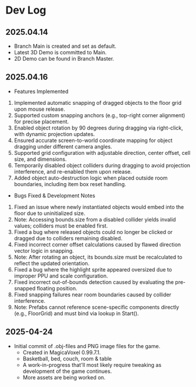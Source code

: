 # Dev Log

## 2025.04.14
- Branch Main is created and set as default.
- Latest 3D Demo is committed to Main.
- 2D Demo can be found in Branch Master.

## 2025.04.16
- Features Implemented
1. Implemented automatic snapping of dragged objects to the floor grid upon mouse release.  
2. Supported custom snapping anchors (e.g., top-right corner alignment) for precise placement.  
3. Enabled object rotation by 90 degrees during dragging via right-click, with dynamic projection updates.  
4. Ensured accurate screen-to-world coordinate mapping for object dragging under different camera angles.  
5. Supported grid configuration with adjustable direction, center offset, cell size, and dimensions.  
6. Temporarily disabled object colliders during dragging to avoid projection interference, and re-enabled them upon release.  
7. Added object auto-destruction logic when placed outside room boundaries, including item box reset handling.  
- Bugs Fixed & Development Notes
1. Fixed an issue where newly instantiated objects would embed into the floor due to uninitialized size.  
2. Note: Accessing bounds.size from a disabled collider yields invalid values; colliders must be enabled first.  
3. Fixed a bug where released objects could no longer be clicked or dragged due to colliders remaining disabled.  
4. Fixed incorrect corner offset calculations caused by flawed direction vector logic in snapping.  
5. Note: After rotating an object, its bounds.size must be recalculated to reflect the updated orientation.  
6. Fixed a bug where the highlight sprite appeared oversized due to improper PPU and scale configuration.  
7. Fixed incorrect out-of-bounds detection caused by evaluating the pre-snapped floating position.  
8. Fixed snapping failures near room boundaries caused by collider interference.  
9. Note: Prefabs cannot reference scene-specific components directly (e.g., FloorGrid) and must bind via lookup in Start().  

## 2025-04-24
- Initial commit of .obj-files and PNG image files for the game.
    - Created in MagicaVoxel 0.99.7.1.
    - Basketball, bed, couch, room & table
    - A work-in-progress that'll most likely require tweaking as development of the game continues.
    - More assets are being worked on.
    